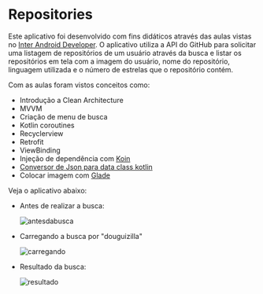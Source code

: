 # Repositories

Este aplicativo foi desenvolvido com fins didáticos através das aulas vistas no [Inter Android Developer](https://web.digitalinnovation.one/track/inter-android-developer?tab=path). O aplicativo utiliza a API do GitHub para solicitar uma listagem de repositórios de um usuário através da busca e listar os repositórios em tela com a imagem do usuário, nome do repositório, linguagem utilizada e o número de estrelas que o repositório contém.

Com as aulas foram vistos conceitos como:

- Introdução a Clean Architecture
- MVVM
- Criação de menu de busca
- Kotlin coroutines
- Recyclerview
- Retrofit
- ViewBinding
- Injeção de dependência com [Koin](https://medium.com/collabcode/inje%C3%A7%C3%A3o-de-depend%C3%AAncia-no-kotlin-com-koin-4d093f80cb63)
- [Conversor de Json para data class kotlin](https://app.quicktype.io/)
- Colocar imagem com [Glade](https://github.com/bumptech/glide)

Veja o aplicativo abaixo:

- Antes de realizar a busca:

  ![antesdabusca]()

- Carregando a busca por "douguizilla"

  ![carregando]()

- Resultado da busca:

  ![resultado]()

